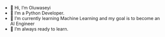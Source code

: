 - 👋 Hi, I’m Oluwaseyi
- 👀 I’m a Python Developer.
- 🌱 I’m currently learning Machine Learning and my goal is to become an AI Engineer 
- 💞️ I’m always ready to learn.


<!---
kingDOM2227/kingDOM2227 is a ✨ special ✨ repository because its `README.md` (this file) appears on your GitHub profile.
You can click the Preview link to take a look at your changes.
--->
